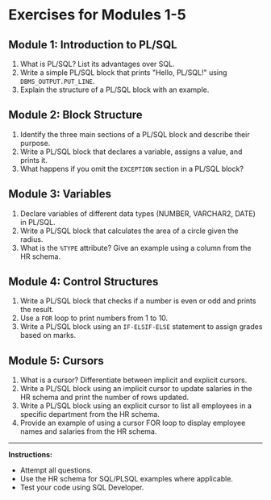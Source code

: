 # Exercises for Modules 1-5

## Module 1: Introduction to PL/SQL
1. What is PL/SQL? List its advantages over SQL.
2. Write a simple PL/SQL block that prints "Hello, PL/SQL!" using `DBMS_OUTPUT.PUT_LINE`.
3. Explain the structure of a PL/SQL block with an example.

## Module 2: Block Structure
1. Identify the three main sections of a PL/SQL block and describe their purpose.
2. Write a PL/SQL block that declares a variable, assigns a value, and prints it.
3. What happens if you omit the `EXCEPTION` section in a PL/SQL block?

## Module 3: Variables
1. Declare variables of different data types (NUMBER, VARCHAR2, DATE) in PL/SQL.
2. Write a PL/SQL block that calculates the area of a circle given the radius.
3. What is the `%TYPE` attribute? Give an example using a column from the HR schema.

## Module 4: Control Structures
1. Write a PL/SQL block that checks if a number is even or odd and prints the result.
2. Use a `FOR` loop to print numbers from 1 to 10.
3. Write a PL/SQL block using an `IF-ELSIF-ELSE` statement to assign grades based on marks.

## Module 5: Cursors
1. What is a cursor? Differentiate between implicit and explicit cursors.
2. Write a PL/SQL block using an implicit cursor to update salaries in the HR schema and print the number of rows updated.
3. Write a PL/SQL block using an explicit cursor to list all employees in a specific department from the HR schema.
4. Provide an example of using a cursor FOR loop to display employee names and salaries from the HR schema.

---

**Instructions:**
- Attempt all questions.
- Use the HR schema for SQL/PLSQL examples where applicable.
- Test your code using SQL Developer.
